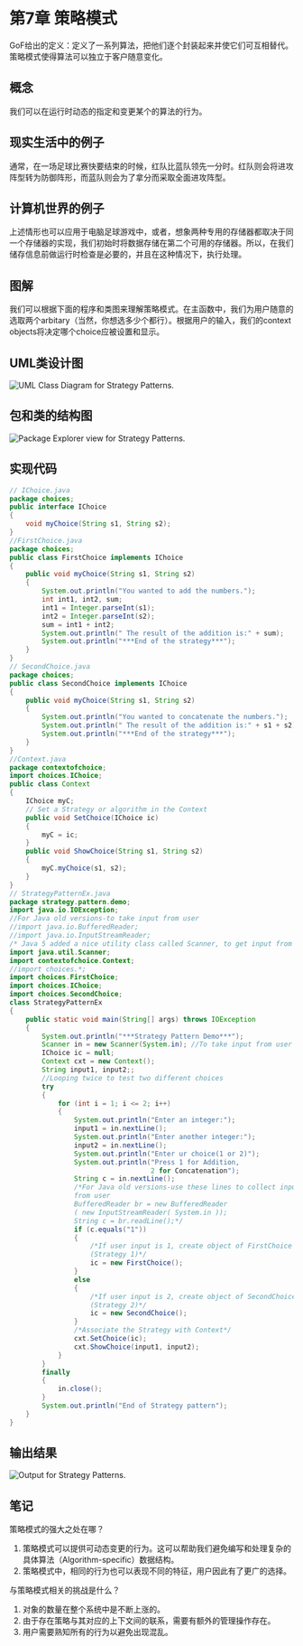 # 第7章 策略模式
GoF给出的定义：定义了一系列算法，把他们逐个封装起来并使它们可互相替代。策略模式使得算法可以独立于客户随意变化。

## 概念

我们可以在运行时动态的指定和变更某个的算法的行为。

## 现实生活中的例子

通常，在一场足球比赛快要结束的时候，红队比蓝队领先一分时。红队则会将进攻阵型转为防御阵形，而蓝队则会为了拿分而采取全面进攻阵型。

## 计算机世界的例子

上述情形也可以应用于电脑足球游戏中，或者，想象两种专用的存储器都取决于同一个存储器的实现，我们初始时将数据存储在第二个可用的存储器。所以，在我们储存信息前做运行时检查是必要的，并且在这种情况下，执行处理。

## 图解

我们可以根据下面的程序和类图来理解策略模式。在主函数中，我们为用户随意的选取两个arbitary（当然，你想选多少个都行）。根据用户的输入，我们的context objects将决定哪个choice应被设置和显示。

## UML类设计图
![UML Class Diagram for Strategy Patterns.](/images/chapter_07/1_StrategyPatterns_UMLClassDiagram.png)

## 包和类的结构图
![Package Explorer view for Strategy Patterns.](/images/chapter_07/1_StrategyPatterns_PackageExplorerView.png)

## 实现代码
```java
// IChoice.java
package choices;
public interface IChoice
{
    void myChoice(String s1, String s2);
}
//FirstChoice.java
package choices;
public class FirstChoice implements IChoice
{
    public void myChoice(String s1, String s2)
    {
        System.out.println("You wanted to add the numbers.");
        int int1, int2, sum;
        int1 = Integer.parseInt(s1);
        int2 = Integer.parseInt(s2);
        sum = int1 + int2;
        System.out.println(" The result of the addition is:" + sum);
        System.out.println("***End of the strategy***");
    }
}
// SecondChoice.java
package choices;
public class SecondChoice implements IChoice
{
    public void myChoice(String s1, String s2)
    {
        System.out.println("You wanted to concatenate the numbers.");
        System.out.println(" The result of the addition is:" + s1 + s2);
        System.out.println("***End of the strategy***");
    }
}
//Context.java
package contextofchoice;
import choices.IChoice;
public class Context
{
    IChoice myC;
    // Set a Strategy or algorithm in the Context
    public void SetChoice(IChoice ic)
    {
        myC = ic;
    }
    public void ShowChoice(String s1, String s2)
    {
        myC.myChoice(s1, s2);
    }
}
// StrategyPatternEx.java
package strategy.pattern.demo;
import java.io.IOException;
//For Java old versions-to take input from user
//import java.io.BufferedReader;
//import java.io.InputStreamReader;
/* Java 5 added a nice utility class called Scanner, to get input from user */
import java.util.Scanner;
import contextofchoice.Context;
//import choices.*;
import choices.FirstChoice;
import choices.IChoice;
import choices.SecondChoice;
class StrategyPatternEx
{
    public static void main(String[] args) throws IOException
    {
        System.out.println("***Strategy Pattern Demo***");
        Scanner in = new Scanner(System.in); //To take input from user
        IChoice ic = null;
        Context cxt = new Context();
        String input1, input2;;
        //Looping twice to test two different choices
        try
        {
            for (int i = 1; i <= 2; i++)
            {
                System.out.println("Enter an integer:");
                input1 = in.nextLine();
                System.out.println("Enter another integer:");
                input2 = in.nextLine();
                System.out.println("Enter ur choice(1 or 2)");
                System.out.println("Press 1 for Addition,
                                   2 for Concatenation");
                String c = in.nextLine();
                /*For Java old versions-use these lines to collect input
                from user
                BufferedReader br = new BufferedReader
                ( new InputStreamReader( System.in ));
                String c = br.readLine();*/
                if (c.equals("1"))
                {
                    /*If user input is 1, create object of FirstChoice
                    (Strategy 1)*/
                    ic = new FirstChoice();
                }
                else
                {
                    /*If user input is 2, create object of SecondChoice
                    (Strategy 2)*/
                    ic = new SecondChoice();
                }
                /*Associate the Strategy with Context*/
                cxt.SetChoice(ic);
                cxt.ShowChoice(input1, input2);
            }
        }
        finally
        {
            in.close();
        }
        System.out.println("End of Strategy pattern");
    }
}
```

## 输出结果

![Output for Strategy Patterns.](/images/chapter_02/1_StrategyPatterns_Output.png)

## 笔记

策略模式的强大之处在哪？

1. 策略模式可以提供可动态变更的行为。这可以帮助我们避免编写和处理复杂的具体算法（Algorithm-specific）数据结构。
2. 策略模式中，相同的行为也可以表现不同的特征，用户因此有了更广的选择。

与策略模式相关的挑战是什么？

1. 对象的数量在整个系统中是不断上涨的。
2. 由于存在策略与其对应的上下文间的联系，需要有额外的管理操作存在。
3. 用户需要熟知所有的行为以避免出现混乱。
